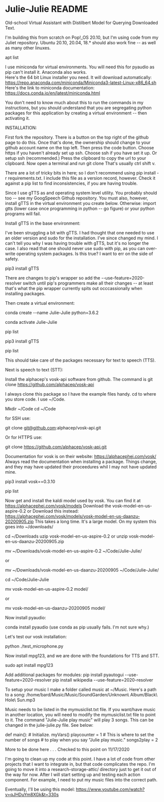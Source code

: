 # Julie-Julie README 

Old-school Virtual Assistant with Distilbert Model for Querying Downloaded Text.

I'm building this from scratch on Pop!_OS 20.10, but I'm using code from my Juliet repository.  Ubuntu 20.10, 20.04, 18.* should also work fine -- as well as many other linuxes.

apt list

I use miniconda for virtual environments.  You will need this for pyaudio as pip can't install it.  Anaconda also works.  
Here's the 64 bit Linux installer you need.  It will download automatically: 
https://repo.anaconda.com/miniconda/Miniconda3-latest-Linux-x86_64.sh
Here's the link to miniconda documentation:
https://docs.conda.io/en/latest/miniconda.html

You don't need to know much about this to run the commands in my instructions, but you should understand that you are segregating python packages for this application by creating a virtual environment -- then activating it.  

INSTALLATION:

First fork the repository.  There is a button on the top right of the github page to do this.  Once that's done, the ownership should change to your github account name on the top left.  Then press the code button.  Choose https if you haven't already set up ssh.  Choose ssh if you have set it up.  Or setup ssh (recommended.)  Press the clipboard to copy the url to your clipboard.  Now open a terminal and run git clone <paste your clipboard here>  That's usually ctrl shift v.

There are a lot of tricky bits in here; so I don't recommend using pip install -r requirements.txt.  I include this file as a version record, however.  Check it against a pip list to find inconsistencies, if you are having trouble.  

Since I use gTTS as and operating system level utility.  You probably should too -- see my GoogSpeech Github repository. You must also, however, install gTTS in the virtual environment you create below.  Otherwise: import gtts (lower case once programming in python -- go figure) or your python programs will fail.  

Install gTTS in the base environment:

I've been struggling a bit with gTTS.  I had thought that one needed to use an older version and sudo for the installation.  I've since changed my mind.  I can't tell you why I was having trouble with gTTS, but it's no longer the case.  I also read that one should never use sudo with pip, as you can over-write operating system packages.  Is this true?  I want to err on the side of safety.

pip3 install gTTS 

There are changes to pip's wrapper so add the --use-feature=2020-resolver switch until pip's programmers make all their changes -- at least that's what the pip wrapper currently spits out occcassionally when installing packages.

Then create a virtual environment:  

conda create --name Julie-Julie python=3.6.2


conda activate Julie-Julie


pip list


pip3 install gTTS 

pip list

This should take care of the packages necessary for text to speech (TTS).

Next is speech to text (STT):

Install the alphacep's vosk-api software from github.
The command is 
git clone https://github.com/alphacep/vosk-api

I always clone this package so I have the example files handy.  cd to where you store code.  I use ~/Code.  

Mkdir ~/Code 
cd ~/Code

for SSH use:

git clone git@github.com:alphacep/vosk-api.git  

Or for HTTPS use:

git clone https://github.com/alphacep/vosk-api.git

Documentation for vosk is on their website:  https://alphacephei.com/vosk/
Always read the documentation when installing a package.  Things change, and they may have updated their proceedures whil I may not have updated mine.

pip3 install vosk==0.3.10 

pip list

Now get and install the kaldi model used by vosk.  You can find it at 
https://alphacephei.com/vosk/models
Download the vosk-model-en-us-aspire-0.2 
or Download this instead:  
https://alphacephei.com/vosk/models/vosk-model-en-us-daanzu-20200905.zip
This takes a long time.  It's a large model. On my system this goes into ~/downloads/

cd ~/Downloads
uzip vosk-model-en-us-aspire-0.2
or
unzip vosk-model-en-us-daanzu-20200905.zip

mv ~/Downloads/vosk-model-en-us-aspire-0.2
 ~/Code/Julie-Julie/

or

mv ~/Downloads/vosk-model-en-us-daanzu-20200905
 ~/Code/Julie-Julie/

cd ~/Code/Julie-Julie

mv vosk-model-en-us-aspire-0.2
  model/

or 

mv vosk-model-en-us-daanzu-20200905
 model/ 

Now install pyaudio:

conda install pyaudio    (use conda as pip usually fails. I'm not sure why.)

Let's test our vosk installation:

python ./test_microphone.py

Now install mpg123, and we are done with the foundations for TTS and STT.

sudo apt install mpg123

Add additional packages for modules:
pip install pyautogui --use-feature=2020-resolver
pip install wikipedia --use-feature=2020-resolver

To setup your music I make a folder called music at ~/Music.  Here's a path to a song:  /home/bard/Music/Music/SoundGarden/Unknown\ Album/Black\ Hole\ Sun.mp3

Music needs to be listed in the mymusiclist.txt file.
If you want/have music in another location, you will need to modify the mymusiclist.txt file to point to it.   The command "Julie-Julie play music" will play 3 songs.  This can be changed in the julie-julie.py file.  See below:

def main():
    # Initialize.
    myVars()
    playcounter = 1
    # This is where to set the number of songs
    # to play when you say "Julie play music."
    songs2play = 2


More to be done here . . .  Checked to this point on 11/17/2020

I'm going to clean up my code at this point.  I have a lot of code from other projects that I want to integrate in, but that code complicates the repo.  I'm going to move it into a research-storage-attic/ directory just to get it out of the way for now.  After I will start setting up and testing each action component.  For example, I need to put my music files into the correct path.   


Eventually, I'll be using this model:  https://www.youtube.com/watch?v=qJHDuYm8XGk&t=330s
